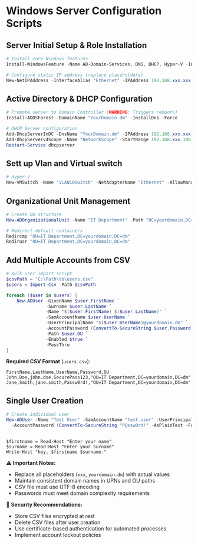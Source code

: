 # Windows Server Configuration Scripts

## Server Initial Setup & Role Installation
```powershell
# Install core Windows features
Install-WindowsFeature -Name AD-Domain-Services, DNS, DHCP, Hyper-V -IncludeManagementTools

# Configure static IP address (replace placeholders)
New-NetIPAddress -InterfaceAlias "Ethernet" -IPAddress 192.168.xxx.xxx -PrefixLength 24 -DefaultGateway 192.168.xxx.1
```

## Active Directory & DHCP Configuration
```powershell
# Promote server to Domain Controller (WARNING: Triggers reboot!)
Install-ADDSForest -DomainName "YourDomain.dm" -InstallDns -Force

# DHCP Server configuration
Add-DhcpServerInDC -DnsName "YourDomain.dm" -IPAddress 192.168.xxx.xxx
Add-DhcpServerv4Scope -Name "NetworkScope" -StartRange 192.168.xxx.100 -EndRange 192.168.xxx.200 -SubnetMask 255.255.255.0 -State Active
Restart-Service dhcpserver
```

## Sett up Vlan and Virtual switch
```powershell
# Hyper-V
New-VMSwitch -Name "VLAN10Switch" -NetAdapterName "Ethernet" -AllowManagementOS $true

```
## Organizational Unit Management
```powershell
# Create OU structure
New-ADOrganizationalUnit -Name "IT Department" -Path "DC=yourdomain,DC=dm"

# Redirect default containers
Redircmp "OU=IT Department,DC=yourdomain,DC=dm"
Redirusr "OU=IT Department,DC=yourdomain,DC=dm"
```

## Add Multiple Accounts from CSV
```powershell
# Bulk user import script
$csvPath = "C:\Path\to\users.csv"
$users = Import-Csv -Path $csvPath

foreach ($user in $users) {
    New-ADUser -GivenName $user.FirstName `
               -Surname $user.LastName `
               -Name "$($user.FirstName) $($user.LastName)" `
               -SamAccountName $user.UserName `
               -UserPrincipalName "$($user.UserName)@yourdomain.dm" `
               -AccountPassword (ConvertTo-SecureString $user.Password -AsPlainText -Force) `
               -Path $user.OU `
               -Enabled $true `
               -PassThru
}
```

**Required CSV Format** (`users.csv`):
```csv
FirstName,LastName,UserName,Password,OU
John,Doe,john.doe,SecurePass123,"OU=IT Department,DC=yourdomain,DC=dm"
Jane,Smith,jane.smith,Passw0rd!,"OU=IT Department,DC=yourdomain,DC=dm"
```

## Single User Creation
```powershell
# Create individual user
New-ADUser -Name "Test User" -SamAccountName "test.user" -UserPrincipalName "test.user@yourdomain.dm" `
  -AccountPassword (ConvertTo-SecureString "P@ssw0rd!" -AsPlainText -Force) -Enabled $true
```
## 
```
$firstname = Read-Host "Enter your name"
$surname = Read-Host "Enter your Surname"
Write-Host "hey, $firstname $surname."
```
⚠️ **Important Notes:**
- Replace all placeholders (`xxx`, `yourdomain.dm`) with actual values
- Maintain consistent domain names in UPNs and OU paths
- CSV file must use UTF-8 encoding
- Passwords must meet domain complexity requirements

🔑 **Security Recommendations:**
- Store CSV files encrypted at rest
- Delete CSV files after user creation
- Use certificate-based authentication for automated processes
- Implement account lockout policies
